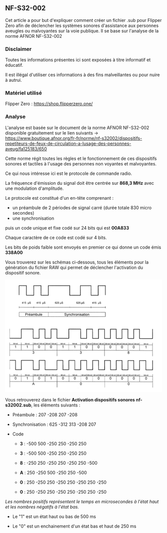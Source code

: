 ## NF-S32-002
Cet article a pour but d'expliquer comment créer un fichier .sub pour Flipper Zero afin de déclencher les systèmes sonores d'assistance aux personnes aveugles ou malvoyantes sur la voie publique.
Il se base sur l'analyse de la norme AFNOR NF-S32-002

### Disclaimer
Toutes les informations présentes ici sont exposées à titre informatif et éducatif.

Il est illégal d'utiliser ces informations à des fins malveillantes ou pour nuire à autrui.


### Matériel utilisé

Flipper Zero : https://shop.flipperzero.one/


### Analyse

L'analyse est basée sur le document de la norme AFNOR NF-S32-002 disponible gratuitement sur le lien suivants -> https://www.boutique.afnor.org/fr-fr/norme/nf-s32002/dispositifs-repetiteurs-de-feux-de-circulation-a-lusage-des-personnes-aveug/fa125183/650

Cette norme régit toutes les règles et le fonctionnement de ces dispositifs sonores et tactiles à l'usage des personnes non voyantes et malvoyantes.

Ce qui nous intéresse ici est le protocole de commande radio.

La fréquence d'émission du signal doit être centrée sur **868,3 MHz** avec une modulation d'amplitude.

Le protocole est constitué d'un en-tête comprenant :
* un préambule de 2 périodes de signal carré (durée totale 830 micro secondes)
* une synchronisation

puis un code unique et fixe codé sur 24 bits qui est **00A833**

Chaque caractère de ce code est codé sur 4 bits.

Les bits de poids faible sont envoyés en premier ce qui donne un code émis **338A00**

Vous trouverez sur les schémas ci-dessous, tous les éléments pour la génération du fichier RAW qui permet de déclencher l'activation du dispositif sonore.

![Description du protocole](https://github.com/kal-u/FlipperZero/blob/main/Sub-GHz/nf-s32002/protocole.jpeg)

Vous retrouverez dans le fichier **Activation dispositifs sonores nf-s32002.sub**, les éléments suivants :
* Préambule : 207 -208 207 -208 
* Synchronisation : 625 -312 313 -208 207 
* Code
  
	* **3** : -500 500 -250 250 -250 250
   
	* **3** : -500 500 -250 250 -250 250
  
	* **8** : -250 250 -250 250 -250 250 -500
  
	* **A** : 250 -250 500 -250 250 -500
  
	* **0** : 250 -250 250 -250 250 -250 250 -250
  
	* **0** : 250 -250 250 -250 250 -250 250 -250
  


*Les nombres positifs représentent le temps en microsecondes à l'état haut et les nombres négatifs à l'état bas.*

* Le "1" est un état haut ou bas de 500 ms

* Le "0" est un enchainement d'un état bas et haut de 250 ms

